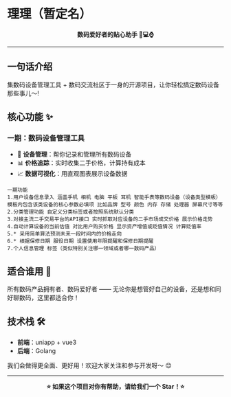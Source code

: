 # 理理（暂定名）
 

<div align="center">

**数码爱好者的贴心助手 📱💻⌚**

</div>


---

## 一句话介绍

集数码设备管理工具 + 数码交流社区于一身的开源项目，让你轻松搞定数码设备那些事儿～!

## 核心功能 ✨

### 一期：数码设备管理工具

- 📝 **设备管理**：帮你记录和管理所有数码设备
- 📊 **价格追踪**：实时收集二手价格，计算持有成本  
- 📈 **数据可视化**：用直观图表展示设备数据
```
一期功能
1.用户设备信息录入 涵盖手机 相机 电脑 平板 耳机 智能手表等数码设备（设备类型模板） 模板内包含该类设备的核心参数必填项 比如品牌 型号 颜色 内存 存储 处理器 屏幕尺寸等等
2.分类管理功能 自定义分类标签或者按照系统默认分类
3.对接主流二手交易平台的API接口 实时抓取对应设备的二手市场成交价格 展示价格走势
4.自动计算设备的当前估值 对比用户购买价格 显示资产增值或贬值情况 计算贬值率
5.* 采用简单算法预测未来一段时间内的价格走向
6.* 根据保修日期 服役日期 设置使用年限提醒和保修日期提醒 
7.个人信息管理 标签（类似特别关注哪一领域或者哪一数码产品）
```
## 适合谁用 👥

所有数码产品拥有者、数码爱好者 —— 无论你是想管好自己的设备，还是想和同好聊数码，这里都适合你！

## 技术栈 🛠️

- **前端**：uniapp + vue3
- **后端**：Golang



我们会做得更全面、更好用！欢迎大家关注和参与开发呀～ 😊


---

<div align="center">

**⭐ 如果这个项目对你有帮助，请给我们一个 Star！⭐**

</div>